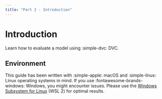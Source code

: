 ```yaml
---
title: "Part 2 - Introduction"
---
```


# Introduction

Learn how to evaluate a model using :simple-dvc: DVC.

## Environment

This guide has been written with :simple-apple: macOS and :simple-linux: Linux
operating systems in mind. If you use :fontawesome-brands-windows: Windows, you
might encounter issues. Please use the [Windows Subsystem for Linux](../wsl2.md)
(WSL 2) for optimal results.
